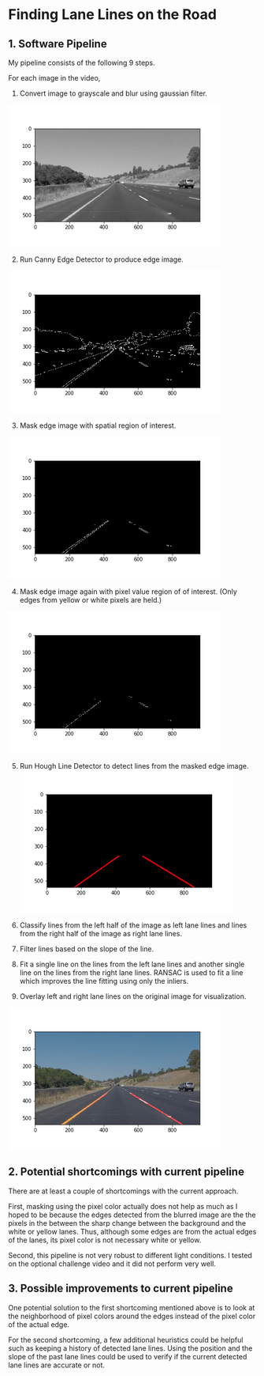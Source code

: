 # **Finding Lane Lines on the Road** 

[blurred]: ./test_images/blurred_img.png
[edge]: ./test_images/edge_img.png
[masked_spatial]: ./test_images/masked_spatial_roi_img.png
[masked_color]: ./test_images/masked_color_roi_img.png
[line]: ./test_images/line_img.png
[overlayed]: ./test_images/overlayed_img.png


## 1. Software Pipeline
My pipeline consists of the following 9 steps.

For each image in the video, 

1. Convert image to grayscale and blur using gaussian filter.

![alt text][blurred]

2. Run Canny Edge Detector to produce edge image.

![alt text][edge]

3. Mask edge image with spatial region of interest.

![alt text][masked_spatial]

4. Mask edge image again with pixel value region of of interest.  (Only edges from yellow or white pixels are held.)

![alt text][masked_color]

5. Run Hough Line Detector to detect lines from the masked edge image.
![alt text][line]

6. Classify lines from the left half of the image as left lane lines and lines from the right half of the image as right lane lines.
7. Filter lines based on the slope of the line. 
8. Fit a single line on the lines from the left lane lines and another single line on the lines from the right lane lines.  RANSAC is used to fit a line which improves the line fitting using only the inliers.
9. Overlay left and right lane lines on the original image for visualization.

![alt text][overlayed]


## 2. Potential shortcomings with current pipeline
There are at least a couple of shortcomings with the current approach.  

First, masking using the pixel color actually does not help as much as I hoped to be because the edges detected from the blurred image are the the pixels in the between the sharp change between the background and the white or yellow lanes.  Thus, although some edges are from the actual edges of the lanes, its pixel color is not necessary white or yellow.

Second, this pipeline is not very robust to different light conditions.  I tested on the optional challenge video and it did not perform very well.


## 3. Possible improvements to current pipeline
One potential solution to the first shortcoming mentioned above is to look at the neighborhood of pixel colors around the edges instead of the pixel color of the actual edge.

For the second shortcoming, a few additional heuristics could be helpful such as keeping a history of detected lane lines.  Using the position and the slope of the past lane lines could be used to verify if the current detected lane lines are accurate or not.
